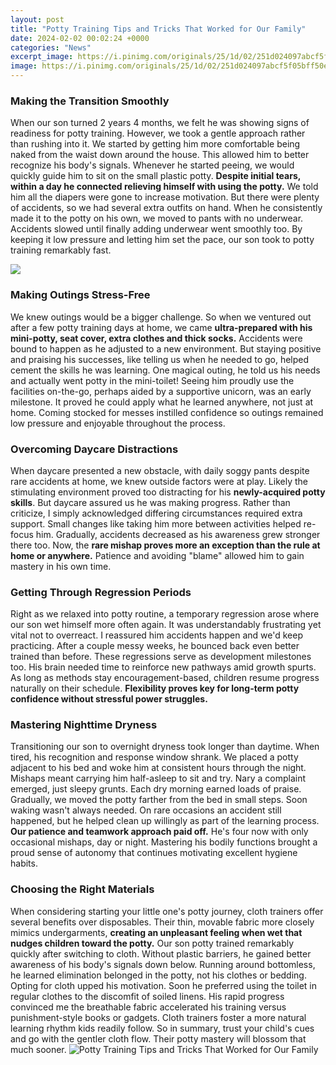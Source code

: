 ```yaml
---
layout: post
title: "Potty Training Tips and Tricks That Worked for Our Family"
date: 2024-02-02 00:02:24 +0000
categories: "News"
excerpt_image: https://i.pinimg.com/originals/25/1d/02/251d024097abcf5f05bff50ed0b301c8.jpg
image: https://i.pinimg.com/originals/25/1d/02/251d024097abcf5f05bff50ed0b301c8.jpg
---
```


### Making the Transition Smoothly
When our son turned 2 years 4 months, we felt he was showing signs of readiness for potty training. However, we took a gentle approach rather than rushing into it. We started by getting him more comfortable being naked from the waist down around the house. This allowed him to better recognize his body's signals. Whenever he started peeing, we would quickly guide him to sit on the small plastic potty. **Despite initial tears, within a day he connected relieving himself with using the potty.** 
We told him all the diapers were gone to increase motivation. But there were plenty of accidents, so we had several extra outfits on hand. When he consistently made it to the potty on his own, we moved to pants with no underwear. Accidents slowed until finally adding underwear went smoothly too. By keeping it low pressure and letting him set the pace, our son took to potty training remarkably fast.

![](https://www.gymboreeclasses.com.vn/contents_gym/uploads/images/potty-training.png)
### Making Outings Stress-Free  
We knew outings would be a bigger challenge. So when we ventured out after a few potty training days at home, we came **ultra-prepared with his mini-potty, seat cover, extra clothes and thick socks.** Accidents were bound to happen as he adjusted to a new environment. But staying positive and praising his successes, like telling us when he needed to go, helped cement the skills he was learning. 
One magical outing, he told us his needs and actually went potty in the mini-toilet! Seeing him proudly use the facilities on-the-go, perhaps aided by a supportive unicorn, was an early milestone. It proved he could apply what he learned anywhere, not just at home. Coming stocked for messes instilled confidence so outings remained low pressure and enjoyable throughout the process.
### Overcoming Daycare Distractions
When daycare presented a new obstacle, with daily soggy pants despite rare accidents at home, we knew outside factors were at play. Likely the stimulating environment proved too distracting for his **newly-acquired potty skills**. But daycare assured us he was making progress. 
Rather than criticize, I simply acknowledged differing circumstances required extra support. Small changes like taking him more between activities helped re-focus him. Gradually, accidents decreased as his awareness grew stronger there too. Now, the **rare mishap proves more an exception than the rule at home or anywhere.** Patience and avoiding "blame" allowed him to gain mastery in his own time.
### Getting Through Regression Periods
Right as we relaxed into potty routine, a temporary regression arose where our son wet himself more often again. It was understandably frustrating yet vital not to overreact. I reassured him accidents happen and we'd keep practicing. After a couple messy weeks, he bounced back even better trained than before.
These regressions serve as development milestones too. His brain needed time to reinforce new pathways amid growth spurts. As long as methods stay encouragement-based, children resume progress naturally on their schedule. **Flexibility proves key for long-term potty confidence without stressful power struggles.**
### Mastering Nighttime Dryness 
Transitioning our son to overnight dryness took longer than daytime. When tired, his recognition and response window shrank. We placed a potty adjacent to his bed and woke him at consistent hours through the night. 
Mishaps meant carrying him half-asleep to sit and try. Nary a complaint emerged, just sleepy grunts. Each dry morning earned loads of praise. Gradually, we moved the potty farther from the bed in small steps. Soon waking wasn't always needed. On rare occasions an accident still happened, but he helped clean up willingly as part of the learning process.
**Our patience and teamwork approach paid off.** He's four now with only occasional mishaps, day or night. Mastering his bodily functions brought a proud sense of autonomy that continues motivating excellent hygiene habits.
### Choosing the Right Materials
When considering starting your little one's potty journey, cloth trainers offer several benefits over disposables. Their thin, movable fabric more closely mimics undergarments, **creating an unpleasant feeling when wet that nudges children toward the potty.**
Our son potty trained remarkably quickly after switching to cloth. Without plastic barriers, he gained better awareness of his body's signals down below. Running around bottomless, he learned elimination belonged in the potty, not his clothes or bedding.
Opting for cloth upped his motivation. Soon he preferred using the toilet in regular clothes to the discomfit of soiled linens. His rapid progress convinced me the breathable fabric accelerated his training versus punishment-style books or gadgets. Cloth trainers foster a more natural learning rhythm kids readily follow.
So in summary, trust your child's cues and go with the gentler cloth flow. Their potty mastery will blossom that much sooner.
![Potty Training Tips and Tricks That Worked for Our Family](https://i.pinimg.com/originals/25/1d/02/251d024097abcf5f05bff50ed0b301c8.jpg)